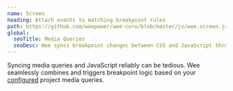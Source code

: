 ```yaml
---
name: Screen
heading: Attach events to matching breakpoint rules
path: https://github.com/weepower/wee-core/blob/master/js/wee.screen.js
global:
  seoTitle: Media Queries
  seoDesc: Wee syncs breakpoint changes between CSS and JavaScript through a simple numeric system.
---
```


Syncing media queries and JavaScript reliably can be tedious. Wee seamlessly combines and triggers breakpoint logic based on your [configured](https://www.weepower.com/start/compiling#project-json) project media queries.